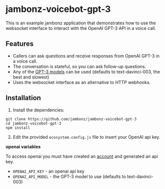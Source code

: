 # jambonz-voicebot-gpt-3

This is an example jambonz application that demonstrates how to use the websocket interface to interact with the OpenAI GPT-3 API in a voice call.

## Features

- Callers can ask questions and receive responses from OpenAI GPT-3 in a voice call.
- The conversation is stateful, so you can ask follow-up questions.
- Any of the [GPT-3 models](https://beta.openai.com/docs/models/gpt-3) can be used (defaults to text-davinci-003, the best and slowest)
- Uses the websocket interface as an alternative to HTTP webhooks.

## Installation

1. Install the dependencies:

```shell
git clone https://github.com/jambonz/jambonz-voicebot-gpt-3
cd jambonz-voicebot-gpt-3
npm install
```

2. Edit the provided `ecosystem.config.js` file to insert your OpenAI api key.  

**openai variables**

To access openai you must have created an [account](https://openai.com/api/) and generated an api key.
- `OPENAI_API_KEY` - an openai api key
- `OPENAI_API_MODEL` - the GPT-3 model to use (defaults to text-davinci-003)
